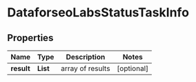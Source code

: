 # DataforseoLabsStatusTaskInfo


## Properties

| Name | Type | Description | Notes |
|------------ | ------------- | ------------- | -------------|
**result** | **List<DataforseoLabsStatusResultInfo>** | array of results |[optional]|